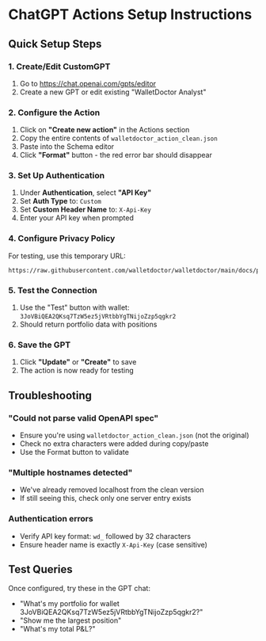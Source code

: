 # ChatGPT Actions Setup Instructions

## Quick Setup Steps

### 1. Create/Edit CustomGPT
1. Go to https://chat.openai.com/gpts/editor
2. Create a new GPT or edit existing "WalletDoctor Analyst"

### 2. Configure the Action
1. Click on **"Create new action"** in the Actions section
2. Copy the entire contents of `walletdoctor_action_clean.json`
3. Paste into the Schema editor
4. Click **"Format"** button - the red error bar should disappear

### 3. Set Up Authentication
1. Under **Authentication**, select **"API Key"**
2. Set **Auth Type** to: `Custom`
3. Set **Custom Header Name** to: `X-Api-Key`
4. Enter your API key when prompted

### 4. Configure Privacy Policy
For testing, use this temporary URL:
```
https://raw.githubusercontent.com/walletdoctor/walletdoctor/main/docs/privacy.md
```

### 5. Test the Connection
1. Use the "Test" button with wallet: `3JoVBiQEA2QKsq7TzW5ez5jVRtbbYgTNijoZzp5qgkr2`
2. Should return portfolio data with positions

### 6. Save the GPT
1. Click **"Update"** or **"Create"** to save
2. The action is now ready for testing

## Troubleshooting

### "Could not parse valid OpenAPI spec"
- Ensure you're using `walletdoctor_action_clean.json` (not the original)
- Check no extra characters were added during copy/paste
- Use the Format button to validate

### "Multiple hostnames detected"
- We've already removed localhost from the clean version
- If still seeing this, check only one server entry exists

### Authentication errors
- Verify API key format: `wd_` followed by 32 characters
- Ensure header name is exactly `X-Api-Key` (case sensitive)

## Test Queries
Once configured, try these in the GPT chat:
- "What's my portfolio for wallet 3JoVBiQEA2QKsq7TzW5ez5jVRtbbYgTNijoZzp5qgkr2?"
- "Show me the largest position"
- "What's my total P&L?" 